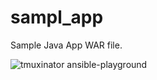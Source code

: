 # sampl_app
Sample Java App WAR file.



![tmuxinator ansible-playground](https://www.drupal.org/files/issues/sample_7.png)

